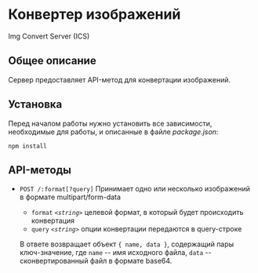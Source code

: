 # Конвертер изображений
Img Convert Server (ICS)

Общее описание
--------
Сервер предоставляет API-метод для конвертации изображений.

Установка
--------
Перед началом работы нужно установить все зависимости, необходимые для работы, и описанные в файле *package.json*:
```
npm install
```

API-методы
--------
- `POST /:format[?query]` Принимает одно или несколько изображений в формате multipart/form-data

    * `format` *`<string>`* целевой формат, в который будет происходить конвертация
    * `query` *`<string>`* опции конвертации передаются в query-строке

    В ответе возвращает объект `{ name, data }`, содержащий пары ключ-значение, где
    `name` -- имя исходного файла, `data` -- сконвертированный файл в формате base64.
